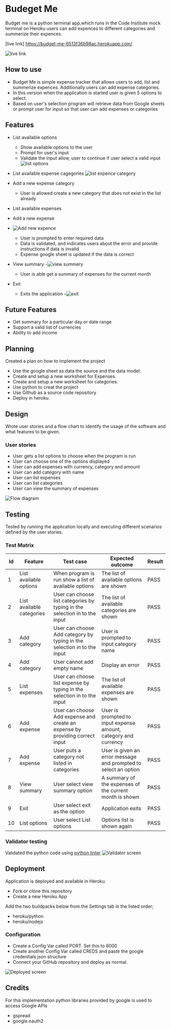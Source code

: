 # Budeget Me

Budget me is a python terminal app,which runs in the Code Institute mock terminal on Heroku users can add expences to different categories and summerize their expences.

[live link] https://budget-me-6513f36b98ac.herokuapp.com/

![live link](docs/live_screenshots..png)

## How to use

- Budget Me is simple expense tracker that allows users to add, list and summerize expences. Additionally users can add expense categories.
- In this version when the application is started user is given 5 options to select.
- Based on user's selection program will retrieve data from Google sheets or prompt user for input so that user can add expenses or categories

## Features

- List available options

  - Show available options to the user
  - Prompt for user's input
  - Validate the input allow, user to continue if user select a valid input
    ![list options](docs/list_options.png)

- List available expense cagegories ![list expence category](docs/expence_catogery.png)
- Add a new expense category
  - User is allowed create a new category that does not exist in the list already
- List available expenses
- Add a new expense
- ![Add new expence](docs/add_new_expence.png)
  - User is prompted to enter required data
  - Data is validated, and indicates users about the error and provide instructions if data is invalid
  - Expense google sheet is updated if the data is correct
- View summary -![view summery](docs/summery.png)

  - User is able get a summary of expenses for the current month

- Exit
  - Exits the application -![exit](docs/exit.png)

## Future Features

- Get summary for a particular day or date range
- Support a valid list of currencies
- Ability to add income

## Planning

Created a plan on how to implement the project

- Use the google sheet as data the source and the data model.
- Create and setup a new worksheet for Expenses.
- Create and setup a new worksheet for categories.
- Use python to creat the project
- Use Github as a source code repository
- Deploy in heroku.

## Design

Wrote user stories and a flow chart to identify the usage of the software and what features to be given.

### User stories

- User gets a list options to choose when the program is run
- User can choose one of the options displayed
- User can add expenses with currency, category and amount
- User can add category with name
- User can list expenses
- User can list categories
- User can view the summary of expenses

![Flow diagram](./docs/flow_diagram.drawio.png)

## Testing

Tested by running the application locally and executing different scenarios defined by the user stories.

### Test Matrix

| Id  | Feature                   | Test case                                                                    | Expected outcome                                                | Result |
| --- | ------------------------- | ---------------------------------------------------------------------------- | --------------------------------------------------------------- | ------ |
| 1   | List available options    | When program is run show a list of available options                         | The list of available options are shown                         | PASS   |
| 2   | List available categories | User can choose list categories by typing in the selection in to the input   | The list of available categories are shown                      | PASS   |
| 3   | Add category              | User can choose Add category by typing in the selection in to the input      | User is prompted to input category name                         | PASS   |
| 4   | Add category              | User cannot add empty name                                                   | Display an error                                                | PASS   |
| 5   | List expenses             | User can choose list expense by typing in the selection in to the input      | The list of available expenses are shown                        | PASS   |
| 6   | Add expense               | User can choose Add expense and create an expense by providing correct input | User is prompted to input expense amount, category and currency | PASS   |
| 7   | Add expense               | User puts a category not listed in categories                                | User is given an error message and prompted to select an option | PASS   |
| 8   | View summary              | User select view summary option                                              | A summary of the expenses of the current month is shown         | PASS   |
| 9   | Exit                      | User select exit as the option                                               | Application exits                                               | PASS   |
| 10  | List options              | User select List options                                                     | Options list is shown again                                     | PASS   |

### Validator testing

Validated the python code using [python linter](https://pep8ci.herokuapp.com/#)
![Validator screen](./docs/python_linter.png)

## Deployment

Application is deployed and available in Heroku.

- Fork or clone this repository
- Create a new Heroku App

Add the two buildpacks below from the Settings tab in the listed order;

- heroku/python
- heroku/nodejs

### Configuration

- Create a Config Var called PORT. Set this to 8000
- Create another Config Var called CREDS and paste the google credentials json structure
- Connect your GitHub repository and deploy as normal.

![Deployed screen](./docs/heroku_deployed.png)

## Credits

For this implementation python libraries provided by google is used to access Google APIs

- gspread
- google.oauth2
